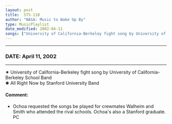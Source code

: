 ```yaml
---
layout: post
title:  STS-110
author: "NASA: Music to Wake Up By"
type: MusicPlaylist
date_modified: 2002-04-11
songs: ["University of California-Berkeley fight song by University of California-Berkeley School Band", "All Right Now by Stanford University Band"]
---
```


----
### DATE: April 11, 2002
----
✷ University of California-Berkeley fight song by University of California-Berkeley School Band  &nbsp;<br />
✺ All Right Now by Stanford University Band

#### Comment:
* Ochoa requested the songs be played for crewmates Walheim and Smith who attended the rival schools. Ochoa's also a Stanford graduate. PC




<br/>
<center>
	<a target="_blank"
	   href="https://twitter.com/intent/tweet?hashtags=Space,NASA,Playlist,NASAWakeupCalls,SpaceProgram&text={{ page.author}}, '{{ page.songs.first }}' {{ page.title }}, {{ page.date | date: '%B %d, %Y' }}. {{ site.url }}{{ page.url }}&via=nasawakeupcalls"><i class="fab fa-twitter" alt="Tweet this page" style="font-size: 1.3em;"></i></a>
	&nbsp; 	<i class="fas fa-user-astronaut" style="font-size: 1.5em;"></i> &nbsp;
    <a id="custom_amazon_link"
       type="amzn" search="#"
       category="popular music">
    <i class="fab fa-amazon" style="font-size: 1.3em;"></i></a>
</center>

<!-- Randomly resolve an individual entry from a song array -->
<script src="/assets/javascript/seedrandom.min.js"></script>
<script>
  var wake_me_up = ["University of California-Berkeley fight song by University of California-Berkeley School Band", "All Right Now by Stanford University Band"];
  var prng = new Math.seedrandom();
  function randomSong() {
    song = wake_me_up[Math.floor(Math.random() * wake_me_up.length)];
    var amazon_link = document.getElementById("custom_amazon_link");
    amazon_link.setAttribute("search", song);
  }
  window.onload = randomSong();
</script>
